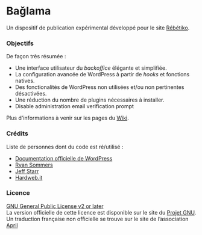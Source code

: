 # Bağlama

Un dispositif de publication expérimental développé pour le site [Rébétiko](rebetiko.cc).

### Objectifs

De façon très résumée :

- Une interface utilisateur du _backoffice_ élégante et simplifiée.
- La configuration avancée de WordPress à partir de _hooks_ et fonctions natives.
- Des fonctionalités de WordPress non utilisées et/ou non pertinentes désactivées.
- Une réduction du nombre de plugins nécessaires à installer.
- Disable administration email verification prompt

Plus d'informations à venir sur les pages du [Wiki](https://codeberg.org/_aris/baglama/wiki).

### Crédits

Liste de personnes dont du code est ré/utilisé :

- [Documentation officielle de WordPress](https://developer.wordpress.org/)
- [Ryan Sommers](https://sevenbold.com/)
- [Jeff Starr](https://profiles.wordpress.org/specialk/)
- [Hardweb.it](https://wordpress.org/plugins/disable-media-permalink-by-hardweb-it/)

### Licence

[GNU General Public License v2 or later](/_aris/baglama/src/branch/main/LICENSE)   
La version officielle de cette licence est disponible sur le site du [Projet GNU](http://www.gnu.org/licenses/gpl-2.0.html).   
Un traduction française non officielle se trouve sur le site de l’association [April](https://www.april.org/licence-publique-generale-gnu-version-2-traduction-april)
